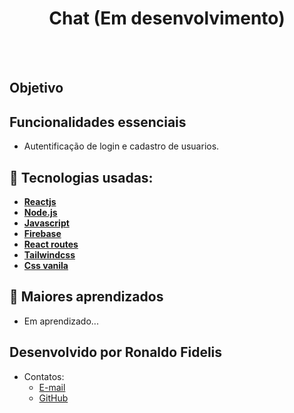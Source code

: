 <h1 align=center> Chat (Em desenvolvimento) </h1>

<br>


<br>

## Objetivo


## Funcionalidades essenciais

- Autentificação de login e cadastro de usuarios.

## 🚀 Tecnologias usadas:

* **[ Reactjs ]()**
* **[ Node.js ](https://nodejs.org/en)**
* **[ Javascript ](https://developer.mozilla.org/en-US/docs/Web/JavaScript)**
* **[ Firebase ]()**
* **[ React routes ]()**
* **[ Tailwindcss ]()**
* **[ Css vanila ]()**

## 📝 Maiores aprendizados

* Em aprendizado...

## Desenvolvido por Ronaldo Fidelis
-  Contatos:
    - <a href="mailto:ronaldofidelis.ti@gmail.com" target="_blank">E-mail</a>
    - <a href="https://github.com/RonaldoFidelis" target="_blank">GitHub</a> 
